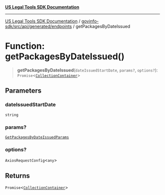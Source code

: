 [**US Legal Tools SDK Documentation**](../../../../../../README.md)

***

[US Legal Tools SDK Documentation](../../../../../../README.md) / [govinfo-sdk/src/api/generated/endpoints](../README.md) / getPackagesByDateIssued

# Function: getPackagesByDateIssued()

> **getPackagesByDateIssued**(`dateIssuedStartDate`, `params?`, `options?`): `Promise`\<[`CollectionContainer`](../../model/interfaces/CollectionContainer.md)\>

## Parameters

### dateIssuedStartDate

`string`

### params?

[`GetPackagesByDateIssuedParams`](../../model/type-aliases/GetPackagesByDateIssuedParams.md)

### options?

`AxiosRequestConfig`\<`any`\>

## Returns

`Promise`\<[`CollectionContainer`](../../model/interfaces/CollectionContainer.md)\>
